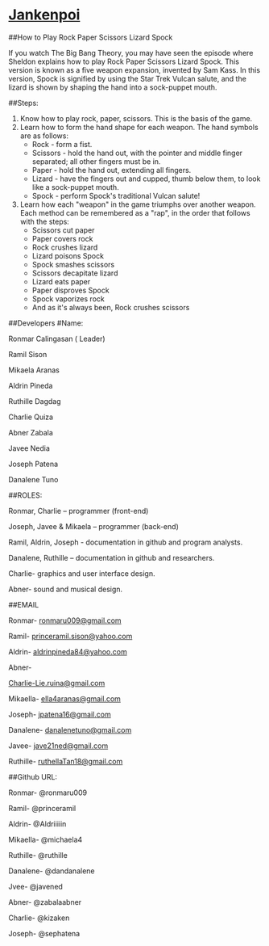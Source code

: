 # [Jankenpoi](https://ng-rock-paper-scissor-spock-lizard.github.io/Webapp/)

##How to Play Rock Paper Scissors Lizard Spock

If you watch The Big Bang Theory, you may have seen the episode where Sheldon explains how to play Rock Paper Scissors Lizard Spock. This version is known as a five weapon expansion, invented by Sam Kass. In this version, Spock is signified by using the Star Trek Vulcan salute, and the lizard is shown by shaping the hand into a sock-puppet mouth.

##Steps:
1.	Know how to play rock, paper, scissors. This is the basis of the game.
2.	Learn how to form the hand shape for each weapon. 
  The hand symbols are as follows:
    *	Rock - form a fist.
    *	Scissors - hold the hand out, with the pointer and middle finger separated; all other fingers must be in.
    *	Paper - hold the hand out, extending all fingers.
    *	Lizard - have the fingers out and cupped, thumb below them, to look like a sock-puppet mouth.
    *	Spock - perform Spock's traditional Vulcan salute!
3.	Learn how each "weapon" in the game triumphs over another weapon.
  Each method can be remembered as a "rap", in the order that follows with the steps:
    *	Scissors cut paper
    *	Paper covers rock
    *	Rock crushes lizard
    *	Lizard poisons Spock
    *	Spock smashes scissors
    *	Scissors decapitate lizard
    *	Lizard eats paper
    *	Paper disproves Spock
    *	Spock vaporizes rock
    *	And as it's always been, Rock crushes scissors

##Developers
#Name:
              
Ronmar Calingasan  ( Leader)

Ramil Sison

Mikaela Aranas

Aldrin Pineda

Ruthille Dagdag

Charlie Quiza

Abner Zabala

Javee Nedia

Joseph Patena

Danalene Tuno

##ROLES:

Ronmar, Charlie – programmer (front-end)

Joseph, Javee & Mikaela – programmer (back-end)

Ramil, Aldrin, Joseph - documentation in github and program analysts.

Danalene, Ruthille – documentation in github and researchers.

Charlie- graphics and user interface design.

Abner-  sound and musical design.

##EMAIL
   
Ronmar- ronmaru009@gmail.com

Ramil- princeramil.sison@yahoo.com

Aldrin- aldrinpineda84@yahoo.com

Abner-

Charlie-Lie.ruina@gmail.com

Mikaella- ella4aranas@gmail.com

Joseph- jpatena16@gmail.com

Danalene- danalenetuno@gmail.com

Javee- jave21ned@gmail.com

Ruthille- ruthellaTan18@gmail.com

##Github URL:
   
Ronmar- @ronmaru009

Ramil- @princeramil

Aldrin- @Aldriiiiin

Mikaella- @michaela4

Ruthille- @ruthille

Danalene- @dandanalene

Jvee- @javened

Abner- @zabalaabner

Charlie- @kizaken

Joseph- @sephatena

